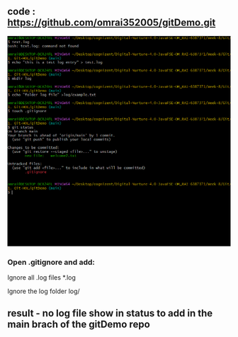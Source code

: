 ## code : https://github.com/omrai352005/gitDemo.git 

 
![alt text](image.png)

### Open .gitignore and add:
  Ignore all .log files
*.log

  Ignore the log folder
log/


## result - no log file show in status to add in the main brach of the gitDemo repo
